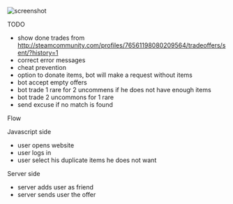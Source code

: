 ![screenshot](http://i.imgur.com/80hjY7C.jpg)

TODO
* show done trades from http://steamcommunity.com/profiles/76561198080209564/tradeoffers/sent/?history=1
* correct error messages
* cheat prevention
* option to donate items, bot will make a request without items
* bot accept empty offers
* bot trade 1 rare for 2 uncommens if he does not have enough items
* bot trade 2 uncommons for 1 rare
* send excuse if no match is found

Flow

Javascript side
* user opens website
* user logs in
* user select his duplicate items he does not want

Server side
* server adds user as friend
* server sends user the offer